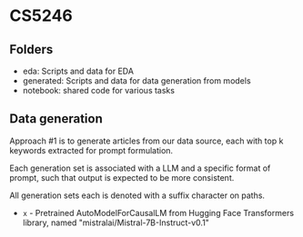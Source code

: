 # CS5246

## Folders
- eda: Scripts and data for EDA
- generated: Scripts and data for data generation from models
- notebook: shared code for various tasks

## Data generation

Approach \#1 is to generate articles from our data source, each with top k keywords extracted for prompt formulation.

Each generation set is associated with a LLM and a specific format of prompt, such that output is expected to be more consistent.

All  generation sets each is denoted with a suffix character on paths.

- `x` - Pretrained AutoModelForCausalLM from Hugging Face Transformers library, named "mistralai/Mistral-7B-Instruct-v0.1"
